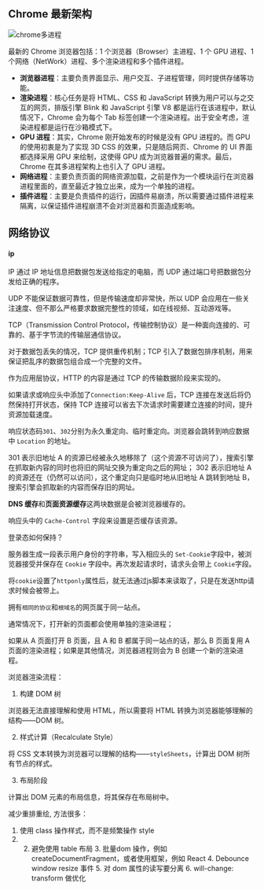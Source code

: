 ## Chrome 最新架构



![chrome多进程](https://cdn.jsdelivr.net/gh/qulingyuan/ly_picture@master/img/202205141150203.webp)

最新的 Chrome 浏览器包括：1 个浏览器（Browser）主进程、1 个 GPU 进程、1 个网络（NetWork）进程、多个渲染进程和多个插件进程。

- **浏览器进程**：主要负责界面显示、用户交互、子进程管理，同时提供存储等功能。
- **渲染进程**：核心任务是将 HTML、CSS 和 JavaScript 转换为用户可以与之交互的网页，排版引擎 Blink 和 JavaScript 引擎 V8 都是运行在该进程中，默认情况下，Chrome 会为每个 Tab 标签创建一个渲染进程。出于安全考虑，渲染进程都是运行在沙箱模式下。
- **GPU 进程**：其实，Chrome 刚开始发布的时候是没有 GPU 进程的。而 GPU 的使用初衷是为了实现 3D CSS 的效果，只是随后网页、Chrome 的 UI 界面都选择采用 GPU 来绘制，这使得 GPU 成为浏览器普遍的需求。最后，Chrome 在其多进程架构上也引入了 GPU 进程。
- **网络进程**：主要负责页面的网络资源加载，之前是作为一个模块运行在浏览器进程里面的，直至最近才独立出来，成为一个单独的进程。
- **插件进程**：主要是负责插件的运行，因插件易崩溃，所以需要通过插件进程来隔离，以保证插件进程崩溃不会对浏览器和页面造成影响。

## 网络协议

#### ip

IP 通过 IP 地址信息把数据包发送给指定的电脑，而 UDP 通过端口号把数据包分发给正确的程序。

UDP 不能保证数据可靠性，但是传输速度却非常快，所以 UDP 会应用在一些关注速度、但不那么严格要求数据完整性的领域，如在线视频、互动游戏等。

TCP（Transmission Control Protocol，传输控制协议）是一种面向连接的、可靠的、基于字节流的传输层通信协议。

对于数据包丢失的情况，TCP 提供重传机制；TCP 引入了数据包排序机制，用来保证把乱序的数据包组合成一个完整的文件。

作为应用层协议，HTTP 的内容是通过 TCP 的传输数据阶段来实现的。

如果请求或响应头中添加了`Connection:Keep-Alive` 后，TCP 连接在发送后将仍然保持打开状态，保持 TCP 连接可以省去下次请求时需要建立连接的时间，提升资源加载速度。

响应状态码`301`、`302`分别为永久重定向、临时重定向。浏览器会跳转到响应数据中 `Location` 的地址。

301 表示旧地址 A 的资源已经被永久地移除了（这个资源不可访问了），搜索引擎在抓取新内容的同时也将旧的网址交换为重定向之后的网址； 302 表示旧地址 A 的资源还在（仍然可以访问），这个重定向只是临时地从旧地址 A 跳转到地址 B，搜索引擎会抓取新的内容而保存旧的网址。

**DNS 缓存**和**页面资源缓存**这两块数据是会被浏览器缓存的。

响应头中的 `Cache-Control` 字段来设置是否缓存该资源。

登录态如何保持？

服务器生成一段表示用户身份的字符串，写入相应头的 `Set-Cookie`字段中，被浏览器接受并保存在 `Cookie` 字段中。再次发起请求时，请求头会带上 `Cookie`字段。

将`cookie`设置了`httponly`属性后，就无法通过js脚本来读取了，只是在发送http请求时候会被带上。

拥有`相同的协议`和`根域名`的网页属于同一站点。

通常情况下，打开新的页面都会使用单独的渲染进程；

如果从 A 页面打开 B 页面，且 A 和 B 都属于同一站点的话，那么 B 页面复用 A 页面的渲染进程；如果是其他情况，浏览器进程则会为 B 创建一个新的渲染进程。

浏览器渲染流程：

1. 构建 DOM 树

浏览器无法直接理解和使用 HTML，所以需要将 HTML 转换为浏览器能够理解的结构——DOM 树。

2. 样式计算（Recalculate Style）

将 CSS 文本转换为浏览器可以理解的结构——`styleSheets`，计算出 DOM 树所有节点的样式。

3. 布局阶段

计算出 DOM 元素的布局信息，将其保存在布局树中。

减少重排重绘, 方法很多： 

1. 使用 class 操作样式，而不是频繁操作 style 
2. 2. 避免使用 table 布局 3. 批量dom 操作，例如 createDocumentFragment，或者使用框架，例如 React 4. Debounce window resize 事件 5. 对 dom 属性的读写要分离  6. will-change: transform 做优化